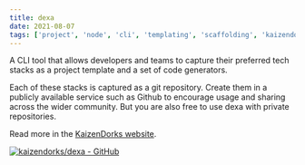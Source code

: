 ```yaml
---
title: dexa
date: 2021-08-07
tags: ['project', 'node', 'cli', 'templating', 'scaffolding', 'kaizendorks']
---
```


A CLI tool that allows developers and teams to capture their preferred tech stacks as a project template and a set of code generators.

Each of these stacks is captured as a git repository. Create them in a publicly available service such as Github to encourage usage and sharing across the wider community. But you are also free to use dexa with private repositories.

Read more in the [KaizenDorks website](https://kaizendorks.github.io/2021/08/07/dexa/).

[![kaizendorks/dexa - GitHub](https://gh-card.dev/repos/kaizendorks/dexa.svg?fullname=)](https://github.com/kaizendorks/dexa)
